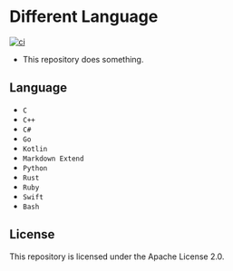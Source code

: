 # Different Language
[![ci](https://github.com/ttiimmothy/different-languages/actions/workflows/ci.yml/badge.svg)](https://github.com/ttiimmothy/different-languages/actions/workflows/ci.yml)

- This repository does something.

## Language

- `C`
- `C++`
- `C#`
- `Go`
- `Kotlin`
- `Markdown Extend`
- `Python`
- `Rust`
- `Ruby`
- `Swift`
- `Bash`

## License

This repository is licensed under the Apache License 2.0.